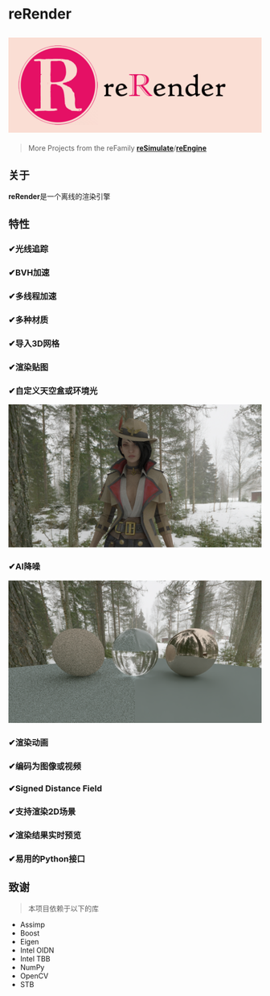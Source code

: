 # reRender
![reRender](reRender.png)
---  
> More Projects from the reFamily [**reSimulate**](https://github.com/GZhonghui/reSimulate)/[**reEngine**](https://github.com/GZhonghui/reEngine)

## 关于
**reRender**是一个离线的渲染引擎

## 特性
### ✔光线追踪
### ✔BVH加速
### ✔多线程加速
### ✔多种材质
### ✔导入3D网格
### ✔渲染贴图
### ✔自定义天空盒或环境光
![3D Model](Res_Model.png)
### ✔AI降噪
![Denoise](Res_deNoise.png)
### ✔渲染动画
### ✔编码为图像或视频
### ✔Signed Distance Field
### ✔支持渲染2D场景
### ✔渲染结果实时预览
### ✔易用的Python接口

## 致谢
> 本项目依赖于以下的库
* Assimp
* Boost
* Eigen
* Intel OIDN
* Intel TBB
* NumPy
* OpenCV
* STB
